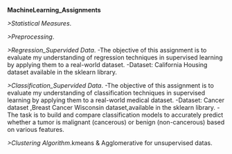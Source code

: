 **MachineLearning_Assignments**

*>Statistical Measures*.

*>Preprocessing*.

*>Regression_Supervided Data*.
 -The objective of this assignment is to evaluate my understanding of regression techniques in supervised learning by applying them to a real-world dataset.
 -Dataset: California Housing dataset available in the sklearn library. 
 
*>Classification_Supervided Data*.
 -The objective of this assignment is to evaluate my understanding of classification techniques in supervised learning by applying them to a real-world medical dataset.
 -Dataset: Cancer dataset ,Breast Cancer Wisconsin dataset,available in the sklearn library.
 -The task is to build and compare classification models to accurately predict whether a tumor is malignant (cancerous) or benign (non-cancerous) based on various features.

*>Clustering Algorithm*.kmeans & Agglomerative for unsupervised datas.
